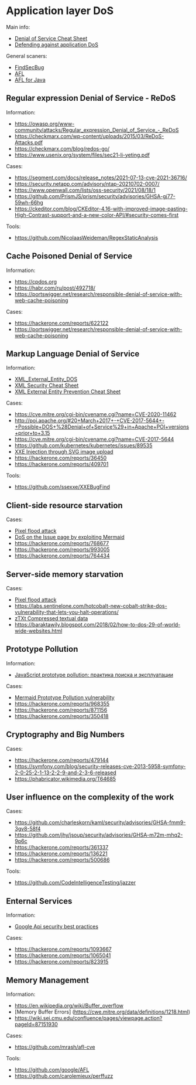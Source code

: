 # Application layer DoS
Main info:
* [Denial of Service Cheat Sheet](https://github.com/OWASP/CheatSheetSeries/blob/master/cheatsheets/Denial_of_Service_Cheat_Sheet.md)
* [Defending against application DoS](https://owasp.org/www-pdf-archive/Roberto_Suggi_Liverani_OWASPNZDAY2010-Defending_against_application_DoS.pdf)

General scaners:
* [FindSecBug](https://find-sec-bugs.github.io)
* [AFL](https://github.com/google/AFL)
* [AFL for Java](https://github.com/Barro/java-afl)

## Regular expression Denial of Service - ReDoS
Information:
* https://owasp.org/www-community/attacks/Regular_expression_Denial_of_Service_-_ReDoS
* https://checkmarx.com/wp-content/uploads/2015/03/ReDoS-Attacks.pdf
* https://checkmarx.com/blog/redos-go/
* https://www.usenix.org/system/files/sec21-li-yeting.pdf

Cases:
* https://segment.com/docs/release_notes/2021-07-13-cve-2021-36716/
* https://security.netapp.com/advisory/ntap-20210702-0007/
* https://www.openwall.com/lists/oss-security/2021/08/18/1
* https://github.com/PrismJS/prism/security/advisories/GHSA-gj77-59wh-66hg
* https://ckeditor.com/blog/CKEditor-4.16-with-improved-image-pasting-High-Contrast-support-and-a-new-color-API/#security-comes-first

Tools:
* https://github.com/NicolaasWeideman/RegexStaticAnalysis

## Cache Poisoned Denial of Service
Information:
* https://cpdos.org
* https://habr.com/ru/post/492718/
* https://portswigger.net/research/responsible-denial-of-service-with-web-cache-poisoning

Cases:
* https://hackerone.com/reports/622122
* https://portswigger.net/research/responsible-denial-of-service-with-web-cache-poisoning

## Markup Language Denial of Service
Information:
* [XML_External_Entity_DOS](https://www.ws-attacks.org/index.php/XML_External_Entity_DOS)
* [XML Security Cheat Sheet](https://github.com/OWASP/CheatSheetSeries/blob/master/cheatsheets/XML_Security_Cheat_Sheet.md)
* [XML External Entity Prevention Cheat Sheet](https://github.com/OWASP/CheatSheetSeries/blob/master/cheatsheets/XML_External_Entity_Prevention_Cheat_Sheet.md)

Cases:
* https://cve.mitre.org/cgi-bin/cvename.cgi?name=CVE-2020-11462
* http://poi.apache.org/#20+March+2017+-+CVE-2017-5644+-+Possible+DOS+%28Denial+of+Service%29+in+Apache+POI+versions+prior+to+3.15
* https://cve.mitre.org/cgi-bin/cvename.cgi?name=CVE-2017-5644
* https://github.com/kubernetes/kubernetes/issues/89535
* [XXE Injection through SVG image upload](https://hackerone.com/reports/897244)
* https://hackerone.com/reports/36450
* https://hackerone.com/reports/409701

Tools:
* https://github.com/ssexxe/XXEBugFind

## Client-side resource starvation
Cases:
* [Pixel flood attack](https://hackerone.com/reports/126826)
* [DoS on the Issue page by exploiting Mermaid](https://hackerone.com/reports/470067)
* https://hackerone.com/reports/768677
* https://hackerone.com/reports/993005
* https://hackerone.com/reports/764434

## Server-side memory starvation
Cases:
* [Pixel flood attack](https://hackerone.com/reports/126826)
* https://labs.sentinelone.com/hotcobalt-new-cobalt-strike-dos-vulnerability-that-lets-you-halt-operations/
* [zTXt Compressed textual data](https://hackerone.com/reports/454)
* https://baraktawily.blogspot.com/2018/02/how-to-dos-29-of-world-wide-websites.html

## Prototype Pollution
Information:
* [JavaScript prototype pollution: практика поиска и эксплуатации](https://habr.com/ru/company/huawei/blog/547178/)

Cases:
* [Mermaid Prototype Pollution vulnerability](https://hackerone.com/reports/1106238)
* https://hackerone.com/reports/968355
* https://hackerone.com/reports/871156
* https://hackerone.com/reports/350418

## Cryptography and Big Numbers
Cases:
* https://hackerone.com/reports/479144
* https://symfony.com/blog/security-releases-cve-2013-5958-symfony-2-0-25-2-1-13-2-2-9-and-2-3-6-released
* https://phabricator.wikimedia.org/T64685

## User influence on the complexity of the work
Cases:
* https://github.com/charleskorn/kaml/security/advisories/GHSA-fmm9-3gv8-58f4
* https://github.com/jhy/jsoup/security/advisories/GHSA-m72m-mhq2-9p6c
* https://hackerone.com/reports/361337
* https://hackerone.com/reports/136221
* https://hackerone.com/reports/500686

Tools:
* https://github.com/CodeIntelligenceTesting/jazzer

## Enternal Services
Information:
* [Google Api security best practices](https://developers.google.com/maps/api-security-best-practices)

Cases:
* https://hackerone.com/reports/1093667
* https://hackerone.com/reports/1065041
* https://hackerone.com/reports/823915

## Memory Management
Information:
* https://en.wikipedia.org/wiki/Buffer_overflow
* [Memory Buffer Errors] (https://cwe.mitre.org/data/definitions/1218.html)
* https://wiki.sei.cmu.edu/confluence/pages/viewpage.action?pageId=87151930

Cases:
* https://github.com/mrash/afl-cve

Tools:
* https://github.com/google/AFL
* https://github.com/carolemieux/perffuzz
